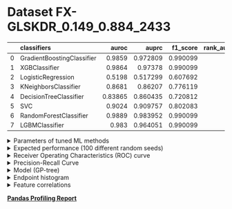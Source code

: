 # Dataset FX-GLSKDR_0.149_0.884_2433

|    | classifiers                |   auroc |    auprc |   f1_score |   rank_auroc |   rank_auprc |   rank_f1 |
|---:|:---------------------------|--------:|---------:|-----------:|-------------:|-------------:|----------:|
|  0 | GradientBoostingClassifier | 0.9859  | 0.972809 |   0.990099 |            2 |            3 |         1 |
|  1 | XGBClassifier              | 0.9864  | 0.97378  |   0.990099 |            2 |            2 |         1 |
|  2 | LogisticRegression         | 0.5198  | 0.517299 |   0.607692 |            8 |            8 |         8 |
|  3 | KNeighborsClassifier       | 0.8681  | 0.86207  |   0.776119 |            6 |            6 |         6 |
|  4 | DecisionTreeClassifier     | 0.83865 | 0.860435 |   0.720812 |            7 |            7 |         7 |
|  5 | SVC                        | 0.9024  | 0.909757 |   0.802083 |            5 |            5 |         5 |
|  6 | RandomForestClassifier     | 0.9889  | 0.983952 |   0.990099 |            1 |            1 |         1 |
|  7 | LGBMClassifier             | 0.983   | 0.964051 |   0.990099 |            4 |            4 |         1 |


<details>
<summary>Parameters of tuned ML methods</summary>


```
GradientBoostingClassifier(ccp_alpha=0.0, criterion='friedman_mse', init=None,
                           learning_rate=0.06206878462045449, loss='deviance',
                           max_depth=7, max_features=None, max_leaf_nodes=None,
                           min_impurity_decrease=0.0, min_impurity_split=None,
                           min_samples_leaf=15, min_samples_split=2,
                           min_weight_fraction_leaf=0.0, n_estimators=100,
                           n_iter_no_change=19, presort='deprecated',
                           random_state=2433, subsample=1.0, tol=1e-07,
                           validation_fraction=0.01, verbose=0,
                           warm_start=False)
XGBClassifier(alpha=1.5272292612852035e-05, base_score=0.5, booster='gbtree',
              colsample_bylevel=1, colsample_bynode=1, colsample_bytree=1,
              eta=0.20665089843378226, eval_metric='logloss', gamma=0.0,
              gpu_id=-1, importance_type='gain', interaction_constraints=None,
              learning_rate=0.206650898, max_delta_step=0, max_depth=5,
              min_child_weight=1, missing=nan, monotone_constraints=None,
              n_estimators=71, n_jobs=0, num_parallel_tree=1,
              objective='binary:logistic', random_state=2433,
              reg_alpha=1.52722932e-05, reg_lambda=0.00034874156715133627,
              scale_pos_weight=1, subsample=1, tree_method=None,
              validate_parameters=False, verbosity=None)
LogisticRegression(C=9661.150628015803, class_weight=None, dual=True,
                   fit_intercept=True, intercept_scaling=1, l1_ratio=None,
                   max_iter=100, multi_class='auto', n_jobs=None, penalty='l2',
                   random_state=2433, solver='liblinear', tol=0.0001, verbose=0,
                   warm_start=False)
KNeighborsClassifier(algorithm='auto', leaf_size=30, metric='minkowski',
                     metric_params=None, n_jobs=None, n_neighbors=48, p=1,
                     weights='distance')
DecisionTreeClassifier(ccp_alpha=0.0, class_weight=None, criterion='gini',
                       max_depth=10, max_features=None, max_leaf_nodes=None,
                       min_impurity_decrease=0.0, min_impurity_split=None,
                       min_samples_leaf=11, min_samples_split=17,
                       min_weight_fraction_leaf=0.0, presort='deprecated',
                       random_state=2433, splitter='best')
SVC(C=57.32793214900961, break_ties=False, cache_size=200,
    class_weight='balanced', coef0=2.1, decision_function_shape='ovr', degree=3,
    gamma='scale', kernel='poly', max_iter=-1, probability=True,
    random_state=2433, shrinking=True, tol=4.7603309155310765e-05,
    verbose=False)
RandomForestClassifier(bootstrap=True, ccp_alpha=0.0, class_weight=None,
                       criterion='gini', max_depth=10, max_features=None,
                       max_leaf_nodes=None, max_samples=None,
                       min_impurity_decrease=0.0, min_impurity_split=None,
                       min_samples_leaf=1, min_samples_split=19,
                       min_weight_fraction_leaf=0.0, n_estimators=81,
                       n_jobs=None, oob_score=False, random_state=2433,
                       verbose=0, warm_start=False)
LGBMClassifier(boosting_type='gbdt', class_weight=None, colsample_bytree=1.0,
               importance_type='split', learning_rate=0.1, max_depth=4,
               metric='binary_logloss', min_child_samples=20,
               min_child_weight=0.001, min_split_gain=0.0, n_estimators=78,
               n_jobs=-1, num_leaves=142, objective='binary', random_state=2433,
               reg_alpha=0.0, reg_lambda=0.0, silent=True, subsample=1.0,
               subsample_for_bin=200000, subsample_freq=0)
```

</details>

<details>
<summary>Expected performance (100 different random seeds)</summary>
<img src='FX-GLSKDR_0.149_0.884_2433-box.svg' width=40% />
</details>

<details>
<summary>Receiver Operating Characteristics (ROC) curve</summary>
<img src='FX-GLSKDR_0.149_0.884_2433-roc.svg' width=40% />
</details>

<details>
<summary>Precision-Recall Curve</summary>
<img src='FX-GLSKDR_0.149_0.884_2433-prc.svg' width=40% />
</details>

<details>
<summary>Model (GP-tree)</summary>
<img src='FX-GLSKDR_0.149_0.884_2433-model.svg' height=10% />
</details>

<details>
<summary>Endpoint histogram</summary>
<img src='FX-GLSKDR_0.149_0.884_2433-endpoint.svg' width=40% />
</details>

<details>
<summary>Feature correlations</summary>
<img src='FX-GLSKDR_0.149_0.884_2433-corr.svg' width=40% />
</details>

[**Pandas Profiling Report**](https://epistasislab.github.io/digen/docs/profile/FX-GLSKDR_0.149_0.884_2433.html)